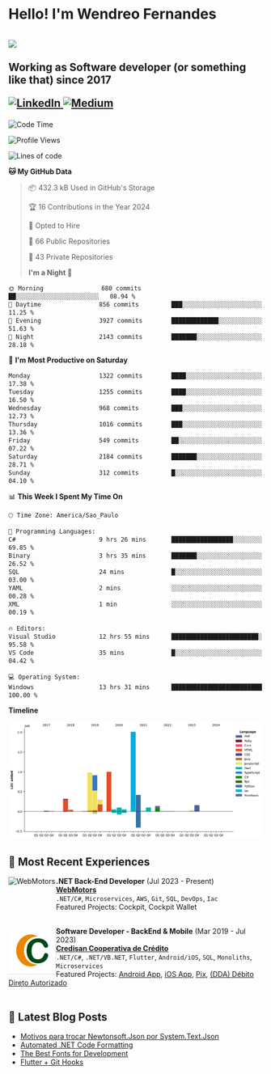 <h1 align="left">Hello! I'm Wendreo Fernandes</h1>

<h2 align="left"><img src="https://user-images.githubusercontent.com/74038190/225813708-98b745f2-7d22-48cf-9150-083f1b00d6c9.gif" width="500px">
  <p>Working as Software developer (or something like that) since 2017</p>
    <p align="left">
      <a href="https://www.linkedin.com/in/wendreof/">
        <img src="https://img.shields.io/badge/linkedin-%230077B5.svg?&style=for-the-badge&logo=linkedin&logoColor=white" alt="LinkedIn"/>
      </a>
      <a href="https://medium.com/@wendreof">
        <img src="https://img.shields.io/badge/Medium-%23000000.svg?style=for-the-badge&logo=Medium&logoColor=white" alt="Medium"/>
      </a>
    </p>
</h2>

<!--START_SECTION:waka-->

![Code Time](http://img.shields.io/badge/Code%20Time-4%2C782%20hrs%2019%20mins-blue)

![Profile Views](http://img.shields.io/badge/Profile%20Views-0-blue)

![Lines of code](https://img.shields.io/badge/From%20Hello%20World%20I%27ve%20Written-6.6%20million%20lines%20of%20code-blue)

**🐱 My GitHub Data**

> 📦 432.3 kB Used in GitHub's Storage
>
> 🏆 16 Contributions in the Year 2024
>
> 💼 Opted to Hire
>
> 📜 66 Public Repositories
>
> 🔑 43 Private Repositories
>
> **I'm a Night 🦉**

```text
🌞 Morning                680 commits         ██░░░░░░░░░░░░░░░░░░░░░░░   08.94 %
🌆 Daytime                856 commits         ███░░░░░░░░░░░░░░░░░░░░░░   11.25 %
🌃 Evening                3927 commits        █████████████░░░░░░░░░░░░   51.63 %
🌙 Night                  2143 commits        ███████░░░░░░░░░░░░░░░░░░   28.18 %
```

📅 **I'm Most Productive on Saturday**

```text
Monday                   1322 commits        ████░░░░░░░░░░░░░░░░░░░░░   17.38 %
Tuesday                  1255 commits        ████░░░░░░░░░░░░░░░░░░░░░   16.50 %
Wednesday                968 commits         ███░░░░░░░░░░░░░░░░░░░░░░   12.73 %
Thursday                 1016 commits        ███░░░░░░░░░░░░░░░░░░░░░░   13.36 %
Friday                   549 commits         ██░░░░░░░░░░░░░░░░░░░░░░░   07.22 %
Saturday                 2184 commits        ███████░░░░░░░░░░░░░░░░░░   28.71 %
Sunday                   312 commits         █░░░░░░░░░░░░░░░░░░░░░░░░   04.10 %
```

📊 **This Week I Spent My Time On**

```text
🕑︎ Time Zone: America/Sao_Paulo

💬 Programming Languages:
C#                       9 hrs 26 mins       █████████████████░░░░░░░░   69.85 %
Binary                   3 hrs 35 mins       ███████░░░░░░░░░░░░░░░░░░   26.52 %
SQL                      24 mins             █░░░░░░░░░░░░░░░░░░░░░░░░   03.00 %
YAML                     2 mins              ░░░░░░░░░░░░░░░░░░░░░░░░░   00.28 %
XML                      1 min               ░░░░░░░░░░░░░░░░░░░░░░░░░   00.19 %

🔥 Editors:
Visual Studio            12 hrs 55 mins      ████████████████████████░   95.58 %
VS Code                  35 mins             █░░░░░░░░░░░░░░░░░░░░░░░░   04.42 %

💻 Operating System:
Windows                  13 hrs 31 mins      █████████████████████████   100.00 %
```

**Timeline**

![Lines of Code chart](https://raw.githubusercontent.com/wendreof/wendreof/master/assets/bar_graph.png)

<!--END_SECTION:waka-->

## :briefcase: Most Recent Experiences

[<img align="left" height="94px" width="94px" alt="WebMotors" src="https://e3ba6e8732e83984.cdn.gocache.net/uploads/image/file/1300080/regular_332d4832f6525db120672fca7cb9a19a.png"/>](https://portal.credisan.com.br/)
**.NET Back-End Developer** (Jul 2023 - Present)\
[**WebMotors**](https://www.webmotors.com.br/)<br>
`.NET/C#`, `Microservices`, `AWS`, `Git`, `SQL`, `DevOps`, `Iac`<br>
Featured Projects: Cockpit, Cockpit Wallet
<br><br>

[<img align="left" height="94px" width="94px" alt="Credisan Cooperativa de Crédito" src="images/logo.png"/>](https://portal.credisan.com.br/)
**Software Developer - BackEnd & Mobile** (Mar 2019 - Jul 2023)\
[**Credisan Cooperativa de Crédito**](https://portal.credisan.com.br/)<br>
`.NET/C#`, `.NET/VB.NET`, `Flutter`, `Android/iOS`, `SQL`, `Monoliths`, `Microservices` <br>
Featured Projects: [Android App](https://play.google.com/store/apps/details?id=br.com.credisan), [iOS App](https://apps.apple.com/br/app/credisan-pix/id1531922714), [Pix](https://portal.credisan.com.br/pix/), [(DDA) Débito Direto Autorizado](https://portal.credisan.com.br/pix/)
<br><br>

## :notebook_with_decorative_cover: Latest Blog Posts

<!-- BLOG-POST-LIST:START -->

- [Motivos para trocar Newtonsoft.Json por System.Text.Json](https://medium.com/@wendreof/motivos-para-trocar-newtonsoft-json-por-system-text-json-35b2423219f5?source=rss-c5653a56fd0c------2)
- [Automated .NET Code Formatting](https://medium.com/@wendreof/automated-net-code-formatting-5922aa66afd7?source=rss-c5653a56fd0c------2)
- [The Best Fonts for Development](https://blog.devgenius.io/the-best-fonts-for-development-25b15a748409?source=rss-c5653a56fd0c------2)
- [Flutter + Git Hooks](https://blog.devgenius.io/flutter-git-hooks-19d8141176ac?source=rss-c5653a56fd0c------2)
<!-- BLOG-POST-LIST:END -->
